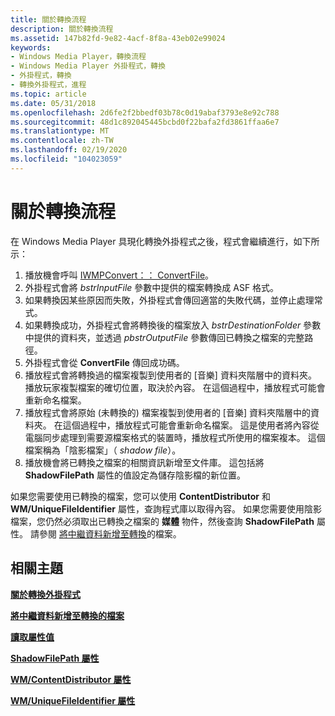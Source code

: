 ```yaml
---
title: 關於轉換流程
description: 關於轉換流程
ms.assetid: 147b82fd-9e82-4acf-8f8a-43eb02e99024
keywords:
- Windows Media Player，轉換流程
- Windows Media Player 外掛程式，轉換
- 外掛程式，轉換
- 轉換外掛程式，進程
ms.topic: article
ms.date: 05/31/2018
ms.openlocfilehash: 2d6fe2f2bbedf03b78c0d19abaf3793e8e92c788
ms.sourcegitcommit: 48d1c892045445bcbd0f22bafa2fd3861ffaa6e7
ms.translationtype: MT
ms.contentlocale: zh-TW
ms.lasthandoff: 02/19/2020
ms.locfileid: "104023059"
---
```

# <a name="about-the-conversion-process"></a>關於轉換流程

在 Windows Media Player 具現化轉換外掛程式之後，程式會繼續進行，如下所示：

1.  播放機會呼叫 [IWMPConvert：： ConvertFile](/previous-versions/windows/desktop/api/wmpservices/nf-wmpservices-iwmpconvert-convertfile)。
2.  外掛程式會將 *bstrInputFile* 參數中提供的檔案轉換成 ASF 格式。
3.  如果轉換因某些原因而失敗，外掛程式會傳回適當的失敗代碼，並停止處理常式。
4.  如果轉換成功，外掛程式會將轉換後的檔案放入 *bstrDestinationFolder* 參數中提供的資料夾，並透過 *pbstrOutputFile* 參數傳回已轉換之檔案的完整路徑。
5.  外掛程式會從 **ConvertFile** 傳回成功碼。
6.  播放程式會將轉換過的檔案複製到使用者的 [音樂] 資料夾階層中的資料夾。 播放玩家複製檔案的確切位置，取決於內容。 在這個過程中，播放程式可能會重新命名檔案。
7.  播放程式會將原始 (未轉換的) 檔案複製到使用者的 [音樂] 資料夾階層中的資料夾。 在這個過程中，播放程式可能會重新命名檔案。 這是使用者將內容從電腦同步處理到需要源檔案格式的裝置時，播放程式所使用的檔案複本。 這個檔案稱為「陰影檔案」（ *shadow file*）。
8.  播放機會將已轉換之檔案的相關資訊新增至文件庫。 這包括將 **ShadowFilePath** 屬性的值設定為儲存陰影檔的新位置。

如果您需要使用已轉換的檔案，您可以使用 **ContentDistributor** 和 **WM/UniqueFileIdentifier** 屬性，查詢程式庫以取得內容。 如果您需要使用陰影檔案，您仍然必須取出已轉換之檔案的 **媒體** 物件，然後查詢 **ShadowFilePath** 屬性。 請參閱 [將中繼資料新增至轉換](adding-metadata-to-converted-files.md)的檔案。

## <a name="related-topics"></a>相關主題

<dl> <dt>

[**關於轉換外掛程式**](about-conversion-plug-ins.md)
</dt> <dt>

[**將中繼資料新增至轉換的檔案**](adding-metadata-to-converted-files.md)
</dt> <dt>

[**讀取屬性值**](reading-attribute-values.md)
</dt> <dt>

[**ShadowFilePath 屬性**](shadowfilepath-attribute.md)
</dt> <dt>

[**WM/ContentDistributor 屬性**](wm-contentdistributor-attribute.md)
</dt> <dt>

[**WM/UniqueFileIdentifier 屬性**](wm-uniquefileidentifier-attribute.md)
</dt> </dl>

 

 




